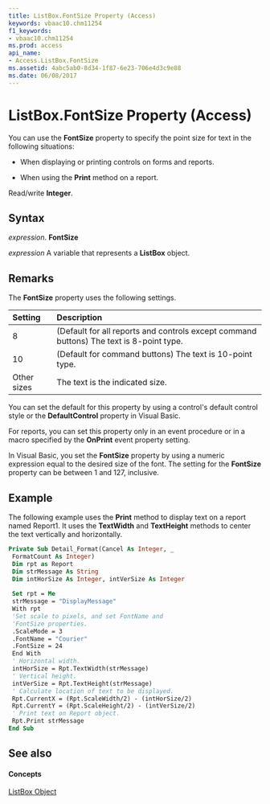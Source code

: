 ```yaml
---
title: ListBox.FontSize Property (Access)
keywords: vbaac10.chm11254
f1_keywords:
- vbaac10.chm11254
ms.prod: access
api_name:
- Access.ListBox.FontSize
ms.assetid: 4abc5ab0-8d34-1f87-6e23-706e4d3c9e88
ms.date: 06/08/2017
---
```



# ListBox.FontSize Property (Access)

You can use the  **FontSize** property to specify the point size for text in the following situations:


- When displaying or printing controls on forms and reports.
    
- When using the  **Print** method on a report.
    

Read/write  **Integer**.


## Syntax

 _expression_. **FontSize**

 _expression_ A variable that represents a **ListBox** object.


## Remarks

The  **FontSize** property uses the following settings.



|**Setting**|**Description**|
|:-----|:-----|
|8|(Default for all reports and controls except command buttons) The text is 8-point type.|
|10|(Default for command buttons) The text is 10-point type.|
|Other sizes|The text is the indicated size.|
You can set the default for this property by using a control's default control style or the  **DefaultControl** property in Visual Basic.

For reports, you can set this property only in an event procedure or in a macro specified by the  **OnPrint** event property setting.

In Visual Basic, you set the  **FontSize** property by using a numeric expression equal to the desired size of the font. The setting for the **FontSize** property can be between 1 and 127, inclusive.


## Example

The following example uses the  **Print** method to display text on a report named Report1. It uses the **TextWidth** and **TextHeight** methods to center the text vertically and horizontally.


```vb
Private Sub Detail_Format(Cancel As Integer, _ 
 FormatCount As Integer) 
 Dim rpt as Report 
 Dim strMessage As String 
 Dim intHorSize As Integer, intVerSize As Integer 
 
 Set rpt = Me 
 strMessage = "DisplayMessage" 
 With rpt 
 'Set scale to pixels, and set FontName and 
 'FontSize properties. 
 .ScaleMode = 3 
 .FontName = "Courier" 
 .FontSize = 24 
 End With 
 ' Horizontal width. 
 intHorSize = Rpt.TextWidth(strMessage) 
 ' Vertical height. 
 intVerSize = Rpt.TextHeight(strMessage) 
 ' Calculate location of text to be displayed. 
 Rpt.CurrentX = (Rpt.ScaleWidth/2) - (intHorSize/2) 
 Rpt.CurrentY = (Rpt.ScaleHeight/2) - (intVerSize/2) 
 ' Print text on Report object. 
 Rpt.Print strMessage 
End Sub
```


## See also


#### Concepts


[ListBox Object](listbox-object-access.md)

